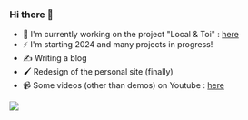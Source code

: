 ### Hi there 👋

<!--
**justinsillou/justinsillou** is a ✨ _special_ ✨ repository because its `README.md` (this file) appears on your GitHub profile.

Here are some ideas to get you started:

- 🔭 I’m currently working on ...
- 🌱 I’m currently learning ...
- 👯 I’m looking to collaborate on ...
- 🤔 I’m looking for help with ...
- 💬 Ask me about ...
- 📫 How to reach me: ...
- 😄 Pronouns: ...
- ⚡ Fun fact: ...
-->

- 🌿 I'm currently working on the project "Local & Toi" : [here](https://youtu.be/clvelmQigjA)
- ⚡ I'm starting 2024 and many projects in progress!
- ✍️ Writing a blog
- 🖌️ Redesign of the personal site (finally)
- 📹 Some videos (other than demos) on Youtube : [here](https://www.youtube.com/channel/UCthtWlmreVMa2u0uMl87DJg)

![](https://raw.githubusercontent.com/justinsillou/justinsillou.github.io/master/gif.gif)

<!-- 
![LeetCode Stats](https://leetcode.card.workers.dev/justinsillou?theme=default&font=baloo&extension=null)
-->
